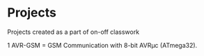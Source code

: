 # Projects
Projects created as a part of on-off classwork

1 AVR-GSM = GSM Communication with 8-bit AVRµc (ATmega32).
